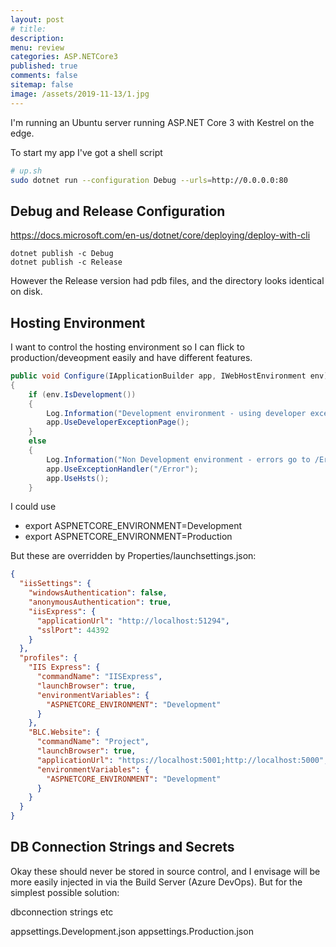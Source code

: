 ```yaml
---
layout: post
# title: 
description: 
menu: review
categories: ASP.NETCore3 
published: true 
comments: false     
sitemap: false
image: /assets/2019-11-13/1.jpg
---
```


I'm running an Ubuntu server running ASP.NET Core 3 with Kestrel on the edge.

To start my app I've got a shell script

```bash
# up.sh
sudo dotnet run --configuration Debug --urls=http://0.0.0.0:80
```

## Debug and Release Configuration

https://docs.microsoft.com/en-us/dotnet/core/deploying/deploy-with-cli


```
dotnet publish -c Debug
dotnet publish -c Release
```

However the Release version had pdb files, and the directory looks identical on disk.


## Hosting Environment

I want to control the hosting environment so I can flick to production/deveopment easily and have different features.

```cs
public void Configure(IApplicationBuilder app, IWebHostEnvironment env)
{
    if (env.IsDevelopment())
    {
        Log.Information("Development environment - using developer exception page");
        app.UseDeveloperExceptionPage();
    }
    else
    {
        Log.Information("Non Development environment - errors go to /Error");
        app.UseExceptionHandler("/Error");
        app.UseHsts();
    }
```

I could use

- export ASPNETCORE_ENVIRONMENT=Development
- export ASPNETCORE_ENVIRONMENT=Production

But these are overridden by Properties/launchsettings.json:

```json
{
  "iisSettings": {
    "windowsAuthentication": false, 
    "anonymousAuthentication": true, 
    "iisExpress": {
      "applicationUrl": "http://localhost:51294",
      "sslPort": 44392
    }
  },
  "profiles": {
    "IIS Express": {
      "commandName": "IISExpress",
      "launchBrowser": true,
      "environmentVariables": {
        "ASPNETCORE_ENVIRONMENT": "Development"
      }
    },
    "BLC.Website": {
      "commandName": "Project",
      "launchBrowser": true,
      "applicationUrl": "https://localhost:5001;http://localhost:5000",
      "environmentVariables": {
        "ASPNETCORE_ENVIRONMENT": "Development"
      }
    }
  }
}
```

## DB Connection Strings and Secrets

Okay these should never be stored in source control, and I envisage will be more easily injected in via the Build Server (Azure DevOps). But for the simplest possible solution:

dbconnection strings etc

appsettings.Development.json
appsettings.Production.json